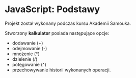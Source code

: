 # JavaScript: Podstawy

Projekt został wykonany podczas kursu Akademii Samouka.

Stworzony **kalkulator** posiada następujące opcje:

* dodawanie (+)
* odejmowanie (-)
* mnożenie (*)
* dzielenie (/)
* potęgowanie (^)
* przechowywanie historii wykonanych operacji.
